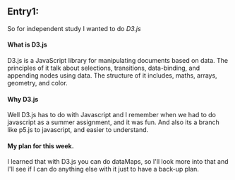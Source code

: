 ## Entry1:
So for independent study I wanted to do *D3.js*


#### What is D3.js
D3.js is a JavaScript library for manipulating documents based on data. The principles of it talk about selections, transitions, data-binding, and appending nodes using data. The structure of it includes, maths, arrays, geometry, and color.
#### Why D3.js
Well D3.js has to do with Javascript and I remember when we had to do javascript as a summer assignment,
and it was fun. And also its a branch like p5.js to javascript, and easier to understand.

#### My plan for this week.
I learned that with D3.js you can do dataMaps, so I'll look more into that and I'll see if I can do anything else with it just to have a back-up plan.